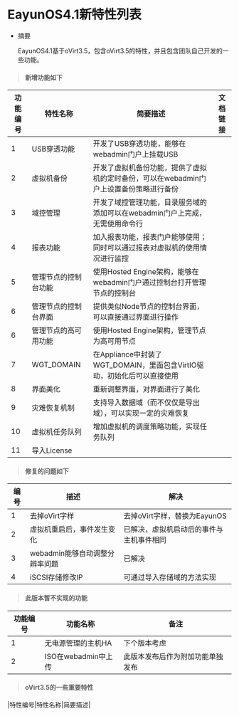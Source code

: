 # EayunOS4.1新特性列表

* 摘要

  EayunOS4.1基于oVirt3.5，包含oVirt3.5的特性，并且包含团队自己开发的一些功能。

> #### 新增功能如下


|功能编号|特性名称|简要描述|文档链接|
|--------|--------|--------|--------|
|1|USB穿透功能|开发了USB穿透功能，能够在webadmin门户上挂载USB	||
|2|虚拟机备份|开发了虚拟机备份功能，提供了虚拟机的定时备份，可以在webadmin门户上设置备份策略进行备份||
|3|域控管理|开发了域控管理功能，目录服务域的添加可以在webadmin门户上完成，无需使用命令行||
|4|报表功能|加入报表功能，报表门户能够使用；同时可以通过报表对虚拟机的使用情况进行监控||
|5|管理节点的控制台功能|使用Hosted Engine架构，能够在webadmin门户通过控制台打开管理节点的控制台||
|6|管理节点的控制台界面|提供类似Node节点的控制台界面，可以直接通过界面进行操作||
|6|管理节点的高可用功能|使用Hosted Engine架构，管理节点为高可用节点||
|7|WGT_DOMAIN|在Appliance中封装了WGT_DOMAIN，里面包含VirtIO驱动，初始化后可以直接使用||
|8|界面美化|重新调整界面，对界面进行了美化||
|9|灾难恢复机制|支持导入数据域（而不仅仅是导出域），可以实现一定的灾难恢复||
|10|虚拟机任务队列|增加虚拟机的调度策略功能，实现任务队列||
|11|导入License|


> #### 修复的问题如下


|编号|描述|解决|
|----|----|----|
|1|去掉oVirt字样|去掉oVirt字样，替换为EayunOS|
|2|虚拟机重启后，事件发生变化|已解决，虚拟机启动后的事件与主机事件相同|
|3|webadmin能够自动调整分辨率问题|已解决|
|4|iSCSI存储修改IP|可通过导入存储域的方法实现|


> #### 此版本暂不实现的功能


|功能编号|功能名称|备注|
|--------|--------|----|
|1|无电源管理的主机HA|下个版本考虑|
|2|ISO在webadmin中上传|此版本发布后作为附加功能单独发布|


> #### oVirt3.5的一些重要特性


|特性编号|特性名称|简要描述|
